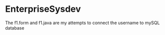 # EnterpriseSysdev
The f1.form and f1.java are my attempts to connect the username to mySQL database
